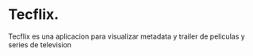 # Tecflix.
Tecflix es una aplicacion para visualizar metadata y trailer de peliculas y series de television
